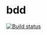 # bdd
[![Build status](https://ci.appveyor.com/api/projects/status/thjgde8f7cc97dcs?svg=true)](https://ci.appveyor.com/project/AlenaFomina1/bdd)
